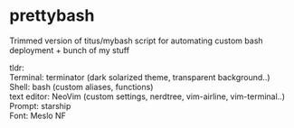 # prettybash
Trimmed version of titus/mybash script  for automating custom bash deployment + bunch of my stuff   


tldr:   
Terminal: terminator (dark solarized theme, transparent background..)   
Shell: bash (custom aliases, functions)   
text editor:  NeoVim (custom settings, nerdtree, vim-airline, vim-terminal..)   
Prompt: starship   
Font: Meslo NF  
